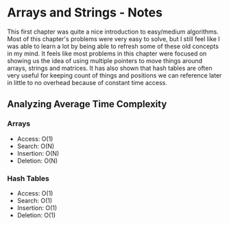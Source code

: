 # Arrays and Strings - Notes

This first chapter was quite a nice introduction to easy/medium algorithms. Most of this chapter's problems
were very easy to solve, but I still feel like I was able to learn a lot by being able to refresh some of these old concepts
in my mind. It feels like most problems in this chapter were focused on showing us the idea of using multiple pointers
to move things around arrays, strings and matrices. It has also shown that hash tables are often very useful
for keeping count of things and positions we can reference later in little to no overhead because of constant time access.

## Analyzing Average Time Complexity

### Arrays

- Access: O(1)
- Search: O(N)
- Insertion: O(N)
- Deletion: O(N)

### Hash Tables

- Access: O(1)
- Search: O(1)
- Insertion: O(1)
- Deletion: O(1)

